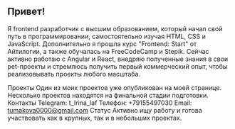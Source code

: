 ## Привет!
Я frontend разработчик с высшим образованием, который начал свой путь в программировании, самостоятельно изучая HTML, CSS и JavaScript. Дополнительно я прошла курс "Frontend: Start" от Айтилогии, а также обучалась на FreeCodeCamp и Stepik. Сейчас активно работаю с Angular и React, внедряю полученные знания в свои pet-проекты и стремлюсь получить первый коммерческий опыт, чтобы реализовывать проекты любого масштаба.

Проекты
Один из моих проектов уже опубликован на моей странице.
Несколько проектов находятся на финальной стадии подготовки.
Контакты
Telegram: t_Irina_laf
Телефон: +79155497030
Email: tumakova0000@gmail.com
Статус
Активно ищу работу и готова участвовать как в крупных, так и в небольших проектах.

<!--
**Irinalaf/Irinalaf** is a ✨ _special_ ✨ repository because its `README.md` (this file) appears on your GitHub profile.

Here are some ideas to get you started:

- 🔭 I’m currently working on ...
- 🌱 I’m currently learning ...
- 👯 I’m looking to collaborate on ...
- 🤔 I’m looking for help with ...
- 💬 Ask me about ...
- 📫 How to reach me: ...
- 😄 Pronouns: ...
- ⚡ Fun fact: ...
-->
